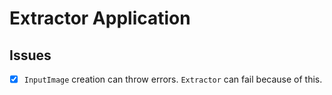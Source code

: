 
# Extractor Application

## Issues
- [x] `InputImage` creation can throw errors. `Extractor` can fail because of this.